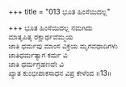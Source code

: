 +++
title = "013 ಭೂತ ಹಿಂಸೆಯಿದಲ್ಲ"

+++
ಭೂತ ಹಿಂಸೆಯಿದಲ್ಲ ನಮಗಿದು  
ಮಾತೃಪಿತೃ ರಕ್ಷಾರ್ಥವೆಮ್ಮಯ  
ಜಾತಿ ಧರ್ಮವು ಮಾಂಸ ವಿಕ್ರಯ ಮೃಗವಧಾದಿಗಳು   
ಜಾತಿಧರ್ಮತ್ಯಾಗ ಕರ್ಮ ವಿ   
ಜಾತಿ ಧರ್ಮಗ್ರಹಣವೇ ವಿ  
ಖ್ಯಾತ ಕುಂಭೀಪಾಕಸಾಧನ ವಿಪ್ರ ಕೇಳೆಂದ       ॥13॥